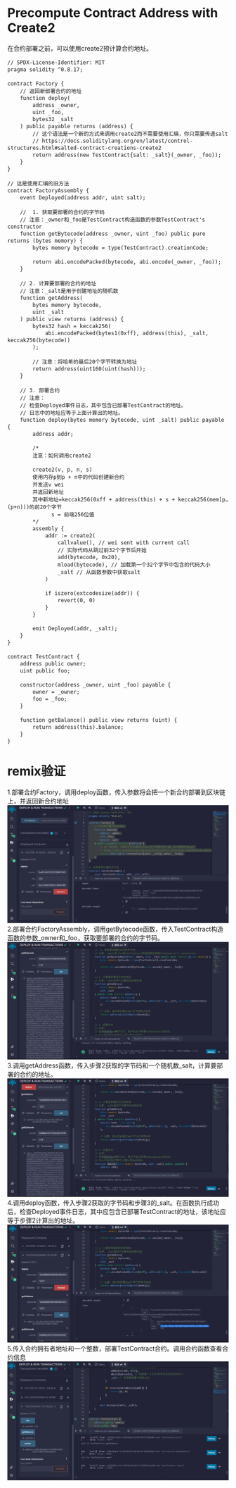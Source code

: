 # Precompute Contract Address with Create2
在合约部署之前，可以使用create2预计算合约地址。

```solidity
// SPDX-License-Identifier: MIT
pragma solidity ^0.8.17;

contract Factory {
    // 返回新部署合约的地址
    function deploy(
        address _owner,
        uint _foo,
        bytes32 _salt
    ) public payable returns (address) {
        // 这个语法是一个新的方式来调用create2而不需要使用汇编，你只需要传递salt
        // https://docs.soliditylang.org/en/latest/control-structures.html#salted-contract-creations-create2
        return address(new TestContract{salt: _salt}(_owner, _foo));
    }
}

// 这是使用汇编的旧方法
contract FactoryAssembly {
    event Deployed(address addr, uint salt);

    //  1. 获取要部署的合约的字节码
    // 注意：_owner和_foo是TestContract构造函数的参数TestContract's constructor
    function getBytecode(address _owner, uint _foo) public pure returns (bytes memory) {
        bytes memory bytecode = type(TestContract).creationCode;

        return abi.encodePacked(bytecode, abi.encode(_owner, _foo));
    }

    // 2. 计算要部署的合约的地址
    // 注意：_salt是用于创建地址的随机数
    function getAddress(
        bytes memory bytecode,
        uint _salt
    ) public view returns (address) {
        bytes32 hash = keccak256(
            abi.encodePacked(bytes1(0xff), address(this), _salt, keccak256(bytecode))
        );

        // 注意：将哈希的最后20个字节转换为地址
        return address(uint160(uint(hash)));
    }

    // 3. 部署合约
    // 注意：
    // 检查Deployed事件日志，其中包含已部署TestContract的地址。
    // 日志中的地址应等于上面计算出的地址。
    function deploy(bytes memory bytecode, uint _salt) public payable {
        address addr;

        /*
        注意：如何调用create2

        create2(v, p, n, s)
        使用内存p到p + n中的代码创建新合约
        并发送v wei
        并返回新地址
        其中新地址=keccak256(0xff + address(this) + s + keccak256(mem[p…(p+n)))的前20个字节
              s = 前端256位值
        */
        assembly {
            addr := create2(
                callvalue(), // wei sent with current call
                // 实际代码从跳过前32个字节后开始
                add(bytecode, 0x20),
                mload(bytecode), // 加载第一个32个字节中包含的代码大小
                _salt // 从函数参数中获取salt
            )

            if iszero(extcodesize(addr)) {
                revert(0, 0)
            }
        }

        emit Deployed(addr, _salt);
    }
}

contract TestContract {
    address public owner;
    uint public foo;

    constructor(address _owner, uint _foo) payable {
        owner = _owner;
        foo = _foo;
    }

    function getBalance() public view returns (uint) {
        return address(this).balance;
    }
}
```

# remix验证
1.部署合约Factory，调用deploy函数，传入参数将会把一个新合约部署到区块链上，并返回新合约地址
![53-1.png](img/53-1.png)
2.部署合约FactoryAssembly，调用getBytecode函数，传入TestContract构造函数的参数_owner和_foo，获取要部署的合约的字节码。
![53-2.png](img/53-2.png)
3.调用getAddress函数，传入步骤2获取的字节码和一个随机数_salt，计算要部署的合约的地址。
![53-3.png](img/53-3.png)
4.调用deploy函数，传入步骤2获取的字节码和步骤3的_salt。在函数执行成功后，检查Deployed事件日志，其中应包含已部署TestContract的地址，该地址应等于步骤2计算出的地址。
![53-4.png](img/53-4.png)
5.传入合约拥有者地址和一个整数，部署TestContract合约。调用合约函数查看合约信息
![53-5.png](img/53-5.png)
